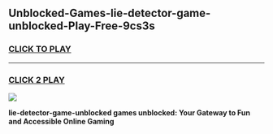 
## Unblocked-Games-lie-detector-game-unblocked-Play-Free-9cs3s
<h3>
<a href="https://premium76.site?title=lie-detector-game-unblocked&ref=18A1">CLICK TO PLAY</a></h3>
<hr>

<h3>
<a href="https://premium76.site?title=lie-detector-game-unblocked&ref=18A1">CLICK 2 PLAY</a>
  
</h3>

<a href="https://premium76.site?title=lie-detector-game-unblocked&ref=18A1"><img src="https://clearcache.store/games.png"></a>


**lie-detector-game-unblocked games unblocked: Your Gateway to Fun and Accessible Online Gaming**
